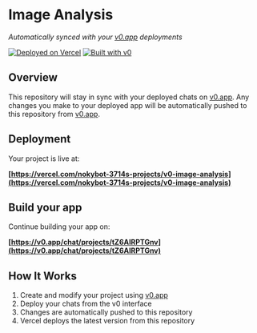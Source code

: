 # Image Analysis

*Automatically synced with your [v0.app](https://v0.app) deployments*

[![Deployed on Vercel](https://img.shields.io/badge/Deployed%20on-Vercel-black?style=for-the-badge&logo=vercel)](https://vercel.com/nokybot-3714s-projects/v0-image-analysis)
[![Built with v0](https://img.shields.io/badge/Built%20with-v0.app-black?style=for-the-badge)](https://v0.app/chat/projects/tZ6AlRPTGnv)

## Overview

This repository will stay in sync with your deployed chats on [v0.app](https://v0.app).
Any changes you make to your deployed app will be automatically pushed to this repository from [v0.app](https://v0.app).

## Deployment

Your project is live at:

**[https://vercel.com/nokybot-3714s-projects/v0-image-analysis](https://vercel.com/nokybot-3714s-projects/v0-image-analysis)**

## Build your app

Continue building your app on:

**[https://v0.app/chat/projects/tZ6AlRPTGnv](https://v0.app/chat/projects/tZ6AlRPTGnv)**

## How It Works

1. Create and modify your project using [v0.app](https://v0.app)
2. Deploy your chats from the v0 interface
3. Changes are automatically pushed to this repository
4. Vercel deploys the latest version from this repository